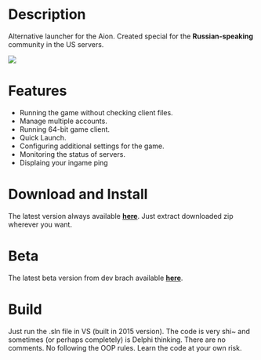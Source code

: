 Description
==================

Alternative launcher for the Aion. Created special for the **Russian-speaking** community in the US servers.

![](https://raw.githubusercontent.com/Sigmanor/Aion-Game-Launcher/dev/screenshot.png)  

Features
==================
* Running the game without checking client files.
* Manage multiple accounts.
* Running 64-bit game client.
* Quick Launch.
* Configuring additional settings for the game.
* Monitoring the status of servers.
* Displaing your ingame ping 

Download and Install
==================
The latest version always available **<a href="http://sigmanor.pp.ua/aion-game-launcher/" target="_blank">here</a>**. Just extract downloaded zip wherever you want.

Beta
==================
The latest beta version from dev brach available **<a href="https://github.com/Sigmanor/Aion-Game-Launcher/releases/download/v2.6/Aion-Game-Launcher.zip" target="_blank">here</a>**.

Build
==================
Just run the .sln file in VS (built in 2015 version).
The code is very shi~ and sometimes (or perhaps completely) is Delphi thinking. There are no comments. No following the OOP rules. Learn the code at your own risk.